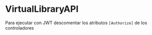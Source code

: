 # VirtualLibraryAPI

Para ejecutar con JWT descomentar los atributos ```[Authorize]``` de los controladores